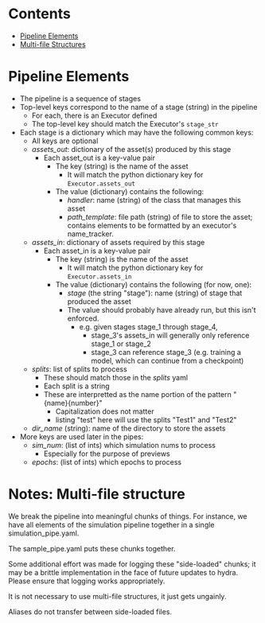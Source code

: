 # Contents

- [Pipeline Elements](#pipeline-elements)
- [Multi-file Structures](#notes-multi-file-structure)

# Pipeline Elements

- The pipeline is a sequence of stages
- Top-level keys correspond to the name of a stage (string) in the pipeline
  - For each, there is an Executor defined
  - The top-level key should match the Executor's `stage_str`
- Each stage is a dictionary which may have the following common keys:
  - All keys are optional
  - *assets_out*: dictionary of the asset(s) produced by this stage
    - Each asset_out is a key-value pair
      - The key (string) is the name of the asset
        - It will match the python dictionary key for `Executor.assets_out`
      - The value (dictionary) contains the following:
        - *handler*: name (string) of the class that manages this asset
        - *path_template*: file path (string) of file to store the asset; contains elements to be formatted by an executor's name_tracker.
  - *assets_in*: dictionary of assets required by this stage
    - Each asset_in is a key-value pair
      - The key (string) is the name of the asset
        - It will match the python dictionary key for `Executor.assets_in`
      - The value (dictionary) contains the following (for now, one):
        - *stage* (the string "stage"): name (string) of stage that produced the asset
        - The value should probably have already run, but this isn't enforced.
          - e.g. given stages stage_1 through stage_4, 
            - stage_3's assets_in will generally only reference stage_1 or stage_2
            - stage_3 can reference stage_3 (e.g. training a model, which can continue from a checkpoint)
  - *splits*: list of splits to process
    - These should match those in the *splits* yaml
    - Each split is a string
    - These are interpretted as the name portion of the pattern "{name}{number}"
      - Capitalization does not matter
      - listing "test" here will use the splits "Test1" and "Test2"
  - *dir_name* (string): name of the directory to store the assets 
- More keys are used later in the pipes:
  - *sim_num*: (list of ints) which simulation nums to process
    - Especially for the purpose of previews
  - *epochs*: (list of ints) which epochs to process

# Notes: Multi-file structure

We break the pipeline into meaningful chunks of things. For instance, we have all elements of the simulation pipeline together in a single simulation_pipe.yaml.

The sample_pipe.yaml puts these chunks together.

Some additional effort was made for logging these "side-loaded" chunks; it may be a brittle implementation in the face of future updates to hydra. Please ensure that logging works appropriately.

It is not necessary to use multi-file structures, it just gets ungainly.

Aliases do not transfer between side-loaded files.